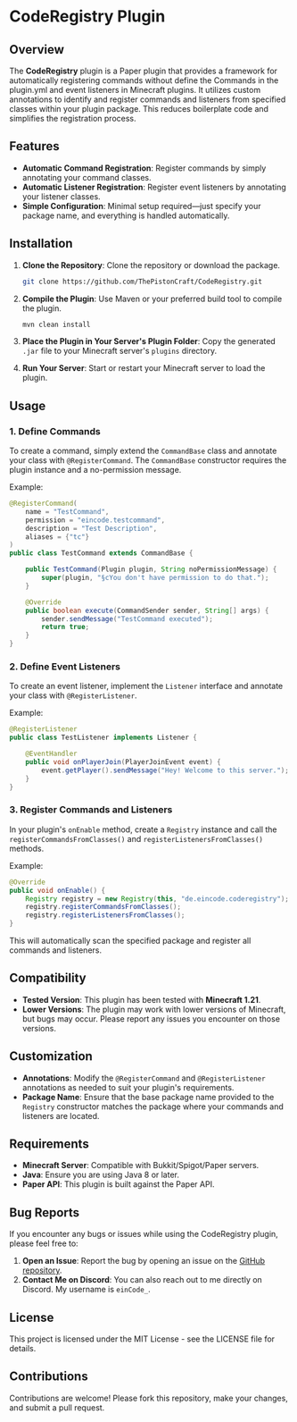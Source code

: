 # CodeRegistry Plugin

## Overview

The **CodeRegistry** plugin is a Paper plugin that provides a framework for automatically registering commands without define the Commands in the plugin.yml and event listeners in Minecraft plugins. It utilizes custom annotations to identify and register commands and listeners from specified classes within your plugin package. This reduces boilerplate code and simplifies the registration process.

## Features

- **Automatic Command Registration**: Register commands by simply annotating your command classes.
- **Automatic Listener Registration**: Register event listeners by annotating your listener classes.
- **Simple Configuration**: Minimal setup required—just specify your package name, and everything is handled automatically.

## Installation

1. **Clone the Repository**: Clone the repository or download the package.

   ```bash
   git clone https://github.com/ThePistonCraft/CodeRegistry.git
   ```

2. **Compile the Plugin**: Use Maven or your preferred build tool to compile the plugin.

   ```bash
   mvn clean install
   ```

3. **Place the Plugin in Your Server's Plugin Folder**: Copy the generated `.jar` file to your Minecraft server's `plugins` directory.

4. **Run Your Server**: Start or restart your Minecraft server to load the plugin.

## Usage

### 1. Define Commands

To create a command, simply extend the `CommandBase` class and annotate your class with `@RegisterCommand`. The `CommandBase` constructor requires the plugin instance and a no-permission message.

Example:

```java
@RegisterCommand(
    name = "TestCommand",
    permission = "eincode.testcommand",
    description = "Test Description",
    aliases = {"tc"}
)
public class TestCommand extends CommandBase {

    public TestCommand(Plugin plugin, String noPermissionMessage) {
        super(plugin, "§cYou don't have permission to do that.");
    }

    @Override
    public boolean execute(CommandSender sender, String[] args) {
        sender.sendMessage("TestCommand executed");
        return true;
    }
}
```

### 2. Define Event Listeners

To create an event listener, implement the `Listener` interface and annotate your class with `@RegisterListener`.

Example:

```java
@RegisterListener
public class TestListener implements Listener {

    @EventHandler
    public void onPlayerJoin(PlayerJoinEvent event) {
        event.getPlayer().sendMessage("Hey! Welcome to this server.");
    }
}
```

### 3. Register Commands and Listeners

In your plugin's `onEnable` method, create a `Registry` instance and call the `registerCommandsFromClasses()` and `registerListenersFromClasses()` methods.

Example:

```java
@Override
public void onEnable() {
    Registry registry = new Registry(this, "de.eincode.coderegistry");
    registry.registerCommandsFromClasses();
    registry.registerListenersFromClasses();
}
```

This will automatically scan the specified package and register all commands and listeners.

## Compatibility

- **Tested Version**: This plugin has been tested with **Minecraft 1.21**.
- **Lower Versions**: The plugin may work with lower versions of Minecraft, but bugs may occur. Please report any issues you encounter on those versions.

## Customization

- **Annotations**: Modify the `@RegisterCommand` and `@RegisterListener` annotations as needed to suit your plugin's requirements.
- **Package Name**: Ensure that the base package name provided to the `Registry` constructor matches the package where your commands and listeners are located.

## Requirements

- **Minecraft Server**: Compatible with Bukkit/Spigot/Paper servers.
- **Java**: Ensure you are using Java 8 or later.
- **Paper API**: This plugin is built against the Paper API.

## Bug Reports

If you encounter any bugs or issues while using the CodeRegistry plugin, please feel free to:

1. **Open an Issue**: Report the bug by opening an issue on the [GitHub repository](https://github.com/ThePistonCraft/CodeRegistry/issues).
2. **Contact Me on Discord**: You can also reach out to me directly on Discord. My username is `einCode_`.

## License

This project is licensed under the MIT License - see the LICENSE file for details.

## Contributions

Contributions are welcome! Please fork this repository, make your changes, and submit a pull request.
